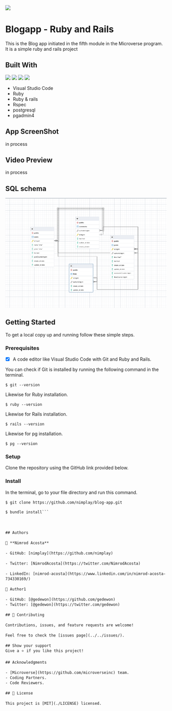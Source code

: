 ![](https://img.shields.io/badge/Microverse-blueviolet)
# Blogapp - Ruby and Rails
 This is the Blog app initiated in the fifth module in the Microverse program. It is a simple ruby and rails project
## Built With
![](https://img.shields.io/badge/-Ruby-red)
![](https://img.shields.io/badge/-Rails-red)
![](https://img.shields.io/badge/-VSCode-blue)
![](https://img.shields.io/badge/-Rspec-red)
- Visual Studio Code
- Ruby
- Ruby & rails
- Rspec
- postgresql
- pgadmin4

 ## App ScreenShot
   in process

 ## Video Preview

 in process

 ## SQL schema
   ![](./schema.png)


## Getting Started

To get a local copy up and running follow these simple steps.

### Prerequisites

- [x] A code editor like Visual Studio Code with Git and Ruby and Rails.

You can check if Git is installed by running the following command in the terminal.
```
$ git --version
```

Likewise for Ruby installation.
```
$ ruby --version
```

Likewise for Rails installation.
```
$ rails --version
```
Likewise for pg installation.
```
$ pg --version
```

### Setup

Clone the repository using the GitHub link provided below.

### Install

In the terminal, go to your file directory and run this command.

```
$ git clone https://github.com/nimplay/blog-app.git
```
```
$ bundle install```



## Authors

👤 **Nimrod Acosta**

- GitHub: [nimplay](https://github.com/nimplay)

- Twitter: [NimrodAcosta](https://twitter.com/NimrodAcosta)

- LinkedIn: [nimrod-acosta](https://www.linkedin.com/in/nimrod-acosta-734330169/)

👤 Author1

- GitHub: [@gedewon](https://github.com/gedewon)
- Twitter: [@gedewon](https://twitter.com/gedewon)

## 🤝 Contributing

Contributions, issues, and feature requests are welcome!

Feel free to check the [issues page](../../issues/).

## Show your support
Give a ⭐️ if you like this project!

## Acknowledgments

- [Microverse](https://github.com/microverseinc) team.
- Coding Partners.
- Code Reviewers.

## 📝 License

This project is [MIT](./LICENSE) licensed.

